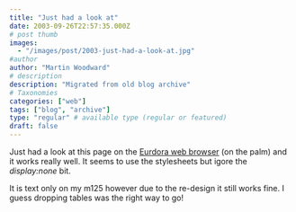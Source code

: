 ```yaml
---
title: "Just had a look at"
date: 2003-09-26T22:57:35.000Z
# post thumb
images:
  - "/images/post/2003-just-had-a-look-at.jpg"
#author
author: "Martin Woodward"
# description
description: "Migrated from old blog archive"
# Taxonomies
categories: ["web"]
tags: ["blog", "archive"]
type: "regular" # available type (regular or featured)
draft: false
---
```

Just had a look at this page on the [Eurdora web browser](http://www.eudora.com/internetsuite/eudoraweb.html) (on the palm) and it works really well. It seems to use the stylesheets but igore the *display:none* bit. 

It is text only on my m125 however due to the re-design it still works fine. I guess dropping tables was the right way to go!